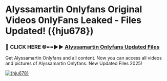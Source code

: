# Alyssamartin Onlyfans Original Videos 0nlyFans Leaked - Files Updated! ({hju678})

<h3>🔴 CLICK HERE 🌐==►► <a href="https://tinyurl.com/ms9xzufz" rel="nofollow">Alyssamartin Onlyfans Updated Files</a></h3>

Get Alyssamartin Onlyfans and all content. Now you can access all videos and pictures of Alyssamartin Onlyfans. New Updated Files 2025!

[![{hju678}](https://i.imgur.com/PQ7UWWw.gif)](https://tinyurl.com/ms9xzufz)